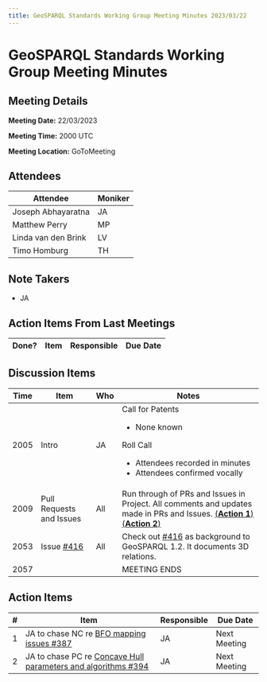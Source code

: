 ```yaml
---
title: GeoSPARQL Standards Working Group Meeting Minutes 2023/03/22
---
```

# GeoSPARQL Standards Working Group Meeting Minutes
## Meeting Details
**Meeting Date:** 22/03/2023

**Meeting Time:** 2000 UTC

**Meeting Location:** GoToMeeting  

## Attendees
| Attendee | Moniker |
| ---- | ---- |
| Joseph Abhayaratna | JA |
| Matthew Perry | MP |
| Linda van den Brink | LV |
| Timo Homburg | TH |

## Note Takers
- JA

## Action Items From Last Meetings
| Done? | Item | Responsible | Due Date |
| ---- | ---- | ---- | --- |


## Discussion Items
| Time | Item | Who | Notes |
| ---- | ---- | ---- | ---- |
| 2005 | Intro | JA | Call for Patents<ul><li>None known</li></ul>Roll Call<ul><li>Attendees recorded in minutes</li><li>Attendees confirmed vocally</li></ul> |
| 2009 | Pull Requests and Issues | All | Run through of PRs and Issues in Project. All comments and updates made in PRs and Issues. [(**Action 1**)](#action_1) [(**Action 2**)](#action_2) |
| 2053 | Issue [#416](https://github.com/opengeospatial/ogc-geosparql/issues/416) | All | Check out [#416](https://github.com/opengeospatial/ogc-geosparql/issues/416) as background to GeoSPARQL 1.2. It documents 3D relations. |
| 2057 | | | MEETING ENDS |

## Action Items
| \# | Item | Responsible | Due Date |
| ---- | ---- | ---- | ---- |
| <span name="action_1">1</span> | JA to chase NC re [BFO mapping issues #387](https://github.com/opengeospatial/ogc-geosparql/issues/387) | JA | Next Meeting |
| <span name="action_2">2</span> | JA to chase PC re [Concave Hull parameters and algorithms #394](https://github.com/opengeospatial/ogc-geosparql/issues/394) | JA | Next Meeting |
